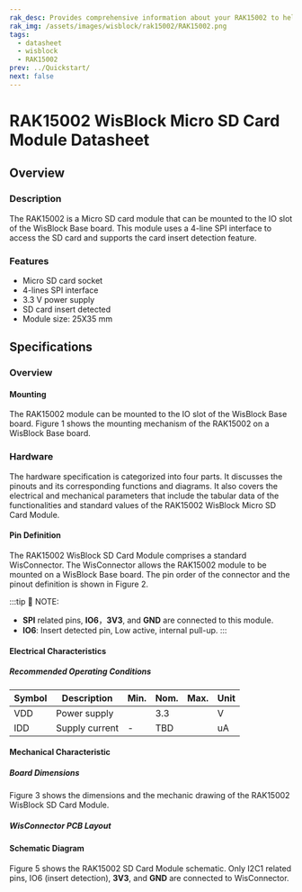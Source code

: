 ```yaml
---
rak_desc: Provides comprehensive information about your RAK15002 to help you use it. This information includes technical specifications, characteristics, and requirements, and it also discusses the device components.
rak_img: /assets/images/wisblock/rak15002/RAK15002.png
tags:
  - datasheet
  - wisblock
  - RAK15002
prev: ../Quickstart/
next: false
---
```


# RAK15002 WisBlock Micro SD Card Module Datasheet

## Overview

### Description

The RAK15002 is a Micro SD card module that can be mounted to the IO slot of the WisBlock Base board. This module uses a 4-line SPI interface to access the SD card and supports the card insert detection feature.

### Features

- Micro SD card socket
- 4-lines SPI interface
- 3.3&nbsp;V power supply
- SD card insert detected
- Module size: 25X35&nbsp;mm

## Specifications

### Overview

#### Mounting

The RAK15002 module can be mounted to the IO slot of the WisBlock Base board. Figure 1 shows the mounting mechanism of the RAK15002 on a WisBlock Base board.

<rk-img
  src="/assets/images/wisblock/rak15002/datasheet/image-20210312115347019.png"
  width="60%"
  caption="RAK15002 WisBlock SD Card Module Mounting"
/>

### Hardware

The hardware specification is categorized into four parts. It discusses the pinouts and its corresponding functions and diagrams. It also covers the electrical and mechanical parameters that include the tabular data of the functionalities and standard values of the RAK15002 WisBlock Micro SD Card Module.

#### Pin Definition

The RAK15002 WisBlock SD Card Module comprises a standard WisConnector. The WisConnector allows the RAK15002 module to be mounted on a WisBlock Base board. The pin order of the connector and the pinout definition is shown in Figure 2.

:::tip 📝 NOTE:
- **SPI** related pins, **IO6**，**3V3**, and **GND** are connected to this module.
- **IO6**: Insert detected pin, Low active, internal pull-up.
:::

<rk-img
  src="/assets/images/wisblock/rak15002/datasheet/rak15002_pinout.svg"
  width="80%"
  caption="RAK15002 WisBlock SD Card Module Pinout"
/>

#### Electrical Characteristics

##### Recommended Operating Conditions

| Symbol | Description    | Min. | Nom. | Max. | Unit |
| ------ | -------------- | ---- | ---- | ---- | ---- |
| VDD    | Power supply   |      | 3.3  |      | V    |
| IDD    | Supply current | -    | TBD  |      | uA   |

#### Mechanical Characteristic

##### Board Dimensions

Figure 3 shows the dimensions and the mechanic drawing of the RAK15002 WisBlock SD Card Module.

<rk-img
  src="/assets/images/wisblock/rak15002/datasheet/image-20210225140329283.png"
  width="70%"
  caption="RAK15002 WisBlock SD Card Module Mechanic Drawing"
/>

##### WisConnector PCB Layout

<rk-img
  src="/assets/images/wisblock/rak15002/datasheet/image-20201228093039748.png"
  width="100%"
  caption="WisConnector PCB Footprint and Recommendations"
/>

#### Schematic Diagram

Figure 5 shows the RAK15002 SD Card Module schematic. Only I2C1 related pins, IO6 (insert detection), **3V3**, and **GND** are connected to WisConnector.

<rk-img
  src="/assets/images/wisblock/rak15002/datasheet/image-20210315105240003.png"
  width="70%"
  caption="RAK15002 WisBlock SD Card Module Schematic"
/>